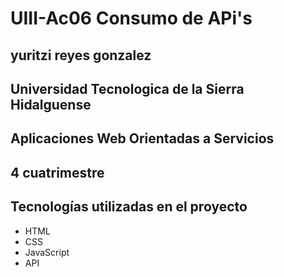# UIII-Ac06 Consumo de APi's

## yuritzi reyes gonzalez

## Universidad Tecnologica de la Sierra Hidalguense

## Aplicaciones Web Orientadas a Servicios

## 4 cuatrimestre

## Tecnologías utilizadas en el proyecto

* HTML
* CSS
* JavaScript
* API